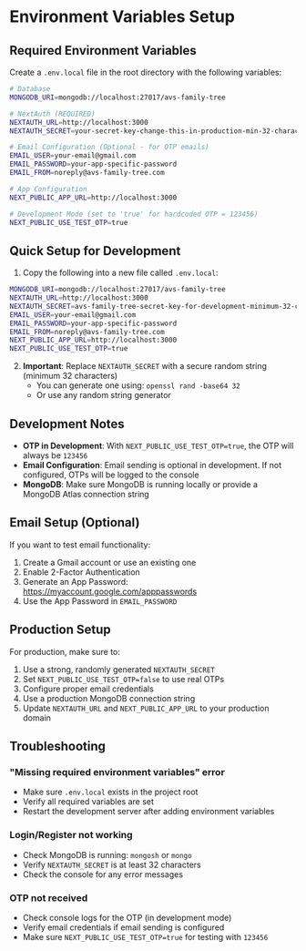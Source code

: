 # Environment Variables Setup

## Required Environment Variables

Create a `.env.local` file in the root directory with the following variables:

```bash
# Database
MONGODB_URI=mongodb://localhost:27017/avs-family-tree

# NextAuth (REQUIRED)
NEXTAUTH_URL=http://localhost:3000
NEXTAUTH_SECRET=your-secret-key-change-this-in-production-min-32-characters

# Email Configuration (Optional - for OTP emails)
EMAIL_USER=your-email@gmail.com
EMAIL_PASSWORD=your-app-specific-password
EMAIL_FROM=noreply@avs-family-tree.com

# App Configuration
NEXT_PUBLIC_APP_URL=http://localhost:3000

# Development Mode (set to 'true' for hardcoded OTP = 123456)
NEXT_PUBLIC_USE_TEST_OTP=true
```

## Quick Setup for Development

1. Copy the following into a new file called `.env.local`:

```bash
MONGODB_URI=mongodb://localhost:27017/avs-family-tree
NEXTAUTH_URL=http://localhost:3000
NEXTAUTH_SECRET=avs-family-tree-secret-key-for-development-minimum-32-characters-required
EMAIL_USER=your-email@gmail.com
EMAIL_PASSWORD=your-app-specific-password
EMAIL_FROM=noreply@avs-family-tree.com
NEXT_PUBLIC_APP_URL=http://localhost:3000
NEXT_PUBLIC_USE_TEST_OTP=true
```

2. **Important**: Replace `NEXTAUTH_SECRET` with a secure random string (minimum 32 characters)
   - You can generate one using: `openssl rand -base64 32`
   - Or use any random string generator

## Development Notes

- **OTP in Development**: With `NEXT_PUBLIC_USE_TEST_OTP=true`, the OTP will always be `123456`
- **Email Configuration**: Email sending is optional in development. If not configured, OTPs will be logged to the console
- **MongoDB**: Make sure MongoDB is running locally or provide a MongoDB Atlas connection string

## Email Setup (Optional)

If you want to test email functionality:

1. Create a Gmail account or use an existing one
2. Enable 2-Factor Authentication
3. Generate an App Password: https://myaccount.google.com/apppasswords
4. Use the App Password in `EMAIL_PASSWORD`

## Production Setup

For production, make sure to:

1. Use a strong, randomly generated `NEXTAUTH_SECRET`
2. Set `NEXT_PUBLIC_USE_TEST_OTP=false` to use real OTPs
3. Configure proper email credentials
4. Use a production MongoDB connection string
5. Update `NEXTAUTH_URL` and `NEXT_PUBLIC_APP_URL` to your production domain

## Troubleshooting

### "Missing required environment variables" error
- Make sure `.env.local` exists in the project root
- Verify all required variables are set
- Restart the development server after adding environment variables

### Login/Register not working
- Check MongoDB is running: `mongosh` or `mongo`
- Verify `NEXTAUTH_SECRET` is at least 32 characters
- Check the console for any error messages

### OTP not received
- Check console logs for the OTP (in development mode)
- Verify email credentials if email sending is configured
- Make sure `NEXT_PUBLIC_USE_TEST_OTP=true` for testing with `123456`

